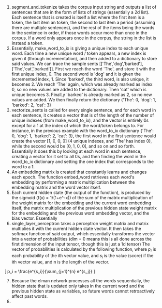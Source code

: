 1. segment_and_tokenize takes the corpus input string and outputs a list of sentences that are in the form of lists of strings (essentially a 2d list). Each sentence that is created is itself a list where the first item is a <START> token, the last item an <END> token, the second to last item a period (assuming there are multiple sentences), and the rest of the items being the words in the sentence in order, if those words occur more than once in the corpus. If a word only appears once in the corpus, the string in the list is instead a <UNKNOWN> token.
2. Essentially, make_word_to_ix is giving a unique index to each unique word. Each time a new unique word / token appears, a new index is given it (through incrementation), and then added to a dictionary to store said values. We can trace the sample sents [['The','dog','barked'],['The','cat','barked']]. First we reach the word 'The', and store it with the first unique index, 0. The second word is 'dog' and it is given the incremented index, 1. Since 'barked', the third word, is also unique, it becomes 2. We reach 'The' again, which was already marked as index 0, so no new values are added to the dictionary. Then 'cat' which is unique becomes 3. Finall,y 'barked' is already marked as 2, so no new values are added. We then finally return the dictionary {'The': 0, 'dog': 1, 'barked': 2, 'cat': 3}
3. vectorize_sents is called for every single sentence, and for each word in each sentence, it creates a vector that is of the length of the number of unique indexes (from make_word_to_ix), and the vector is entirely 0s except for a 1 at the index of which the word/token belongs to. For instance, in the previous example with the word_to_ix dictionary {'The': 0, 'dog': 1, 'barked': 2, 'cat': 3}, the first word in the first sentence would create the vector [1, 0, 0, 0] (4 unique indexes, and 'The' has index 0), while the second would be [0, 1, 0, 0], and so on and so forth. Essentially it does this by looking at each word in each sentence, creating a vector for it set to all 0s, and then finding the word in the word_to_ix dictionary and setting the one index that corresponds to the word to a 1.
4. An embedding matrix is created that constantly learns and changes each epoch. The function embed_word retrieves each word's embedding by performing a matrix multiplication between the embedding matrix and the word vector itself.
5. Each current hidden state (the output of the function), is produced by the sigmoid (f(x) = 1/(1+e^-x)) of the sum of the matrix multiplication of the weight matrix for the embedding and the current word embedding itself, the matrix multiplication of the previous hidden state weight matrix for the embedding and the previous word embedding vector, and the bias vector. Essentially 
6. single_layer_perceptron takes a perceptron weight matrix and matrix multiplies it with the current hidden state vector. It then takes the softmax function of said output, which essentially transforms the vector into a vector of probabilities (dim = 0 means  this is all done across the first dimension of the input tensor, though this is just a 1d tensor) The vector of probabilities is calculated by the following function, where $p_i$ is each probability of the ith vector value, and $s_i$ is the value (score) if the ith vector value, and n is the length of the vector.

\[
p_i = \frac{e^{s_i}}{\sum_{j=1}^{n} e^{s_j}}
\]

7. Because the elman network processes all the words sequentially, the hidden state that is updated only takes in the current word and the previous hidden state as variables, so future words cannot retroactively affect past words.
8. 